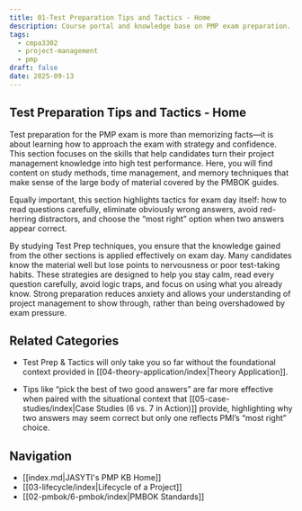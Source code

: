 ```yaml
---
title: 01-Test Preparation Tips and Tactics - Home
description: Course portal and knowledge base on PMP exam preparation.
tags:
  - cmpa3302
  - project-management
  - pmp
draft: false
date: 2025-09-13
---
```

## Test Preparation Tips and Tactics - Home

Test preparation for the PMP exam is more than memorizing facts—it is about learning how to approach the exam with strategy and confidence. This section focuses on the skills that help candidates turn their project management knowledge into high test performance. Here, you will find content on study methods, time management, and memory techniques that make sense of the large body of material covered by the PMBOK guides.  

Equally important, this section highlights tactics for exam day itself: how to read questions carefully, eliminate obviously wrong answers, avoid red-herring distractors, and choose the “most right” option when two answers appear correct.  

By studying Test Prep techniques, you ensure that the knowledge gained from the other sections is applied effectively on exam day. Many candidates know the material well but lose points to nervousness or poor test-taking habits. These strategies are designed to help you stay calm, read every question carefully, avoid logic traps, and focus on using what you already know. Strong preparation reduces anxiety and allows your understanding of project management to show through, rather than being overshadowed by exam pressure.  

## Related Categories
- Test Prep & Tactics will only take you so far without the foundational context provided in [[04-theory-application/index|Theory Application]].  

- Tips like “pick the best of two good answers” are far more effective when paired with the situational context that [[05-case-studies/index|Case Studies (6 vs. 7 in Action)]] provide, highlighting why two answers may seem correct but only one reflects PMI’s “most right” choice.  

## Navigation
- [[index.md|JASYTI's PMP KB Home]]
- [[03-lifecycle/index|Lifecycle of a Project]]
- [[02-pmbok/6-pmbok/index|PMBOK Standards]]
